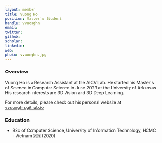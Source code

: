 ```yaml
---
layout: member
title: Vuong Ho
position: Master's Student
handle: vvuonghn
email: 
twitter:
github: 
scholar: 
linkedin: 
web:
photo: vvuonghn.jpg
---
```

### Overview
Vuong Ho is a Research Assistant at the AICV Lab. He started his Master's of Science in Computer Science in June 2023 at the University of Arkansas. His research interests are 3D Vision and 3D Deep Learning.

For more details, please check out his personal website at [vvuonghn.github.io](https://vvuonghn.github.io/)



### Education 
- BSc of Computer Science, University of Information Technology, HCMC - Vietnam 🇻🇳 (2020)